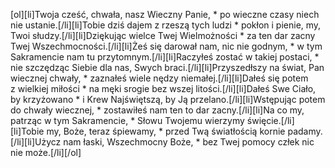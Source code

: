 [ol][li]Twoja cześć, chwała, nasz Wieczny Panie, * po wieczne czasy niech nie ustanie.[/li][li]Tobie dziś dajem z rzeszą tych ludzi * pokłon i pienie, my, Twoi słudzy.[/li][li]Dziękując wielce Twej Wielmożności * za ten dar zacny Twej Wszechmocności.[/li][li]Żeś się darował nam, nic nie godnym, * w tym Sakramencie nam tu przytomnym.[/li][li]Raczyłeś zostać w takiej postaci, * nie szczędząc Siebie dla nas, Swych braci.[/li][li]Przyszedłszy na świat, Pan wiecznej chwały, * zaznałeś wiele nędzy niemałej.[/li][li]Dałeś się potem z wielkiej miłości * na męki srogie bez wszej litości.[/li][li]Dałeś Swe Ciało, by krzyżowano * i Krew Najświętszą, by Ją przelano.[/li][li]Wstępując potem do chwały wiecznej, * zostawiłeś nam ten to dar zacny.[/li][li]Na co my, patrząc w tym Sakramencie, * Słowu Twojemu wierzymy święcie.[/li][li]Tobie my, Boże, teraz śpiewamy, * przed Twą światłością kornie padamy.[/li][li]Użycz nam łaski, Wszechmocny Boże, * bez Twej pomocy człek nic nie może.[/li][/ol]